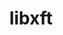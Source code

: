 ---
title: "libxft"
layout: cache
categories: [package, develop]
meta: {"versions": ["2.3.8"], "compilers": ["oneapi@=2024.2.0"], "oss": ["ubuntu22.04"], "platforms": ["linux"], "targets": ["x86_64_v3"], "stacks": ["e4s-oneapi", "root"], "num_specs": 2, "num_specs_by_stack": {"root": 2, "e4s-oneapi": 2}}
spec_details: [{"hash": "y5eh4jtwo2nrrsk7mxf4qy75bl3gvbbv", "compiler": "oneapi@=2024.2.0", "versions": ["2.3.8"], "os": "ubuntu22.04", "platform": "linux", "target": "x86_64_v3", "variants": ["build_system=autotools"], "stacks": ["root", "e4s-oneapi"], "size": "-", "tarball": "https://binaries.spack.io/develop/build_cache/linux-ubuntu22.04-x86_64_v3/oneapi-2024.2.0/libxft-2.3.8/linux-ubuntu22.04-x86_64_v3-oneapi-2024.2.0-libxft-2.3.8-y5eh4jtwo2nrrsk7mxf4qy75bl3gvbbv.spack"}, {"hash": "ixykwkeubnk67nvfzxqygkc23kdwvp7v", "compiler": "oneapi@=2024.2.0", "versions": ["2.3.8"], "os": "ubuntu22.04", "platform": "linux", "target": "x86_64_v3", "variants": ["build_system=autotools"], "stacks": ["root", "e4s-oneapi"], "size": "-", "tarball": "https://binaries.spack.io/develop/build_cache/linux-ubuntu22.04-x86_64_v3/oneapi-2024.2.0/libxft-2.3.8/linux-ubuntu22.04-x86_64_v3-oneapi-2024.2.0-libxft-2.3.8-ixykwkeubnk67nvfzxqygkc23kdwvp7v.spack"}]
---